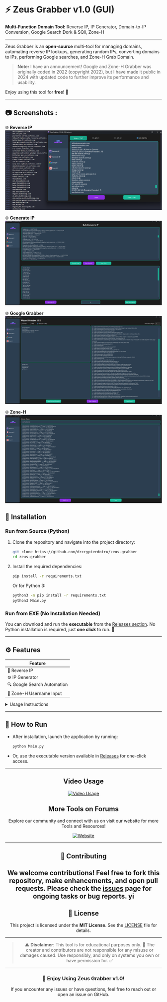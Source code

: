 # ⚡ Zeus Grabber v1.0 (GUI)

**Multi-Function Domain Tool:** Reverse IP, IP Generator, Domain-to-IP Conversion, Google Search Dork & SQli, Zone-H 

---

Zeus Grabber is an **open-source** multi-tool for managing domains, automating reverse IP lookups, generating random IPs, converting domains to IPs, performing Google searches, and Zone-H Grab Domain.

> **Note:**  I have an announcement! Google and Zone-H Grabber was originally coded in 2022 (copyright 2022), but I have made it public in 2024 with updated code to further improve its performance and usability.

Enjoy using this tool for **free**! 🚀

---
## 📷 Screenshots :

🌐 **Reverse IP**  
 ![Reverse IP](https://github.com/drcrypterdotru/Zeus-Grabber/blob/main/demo/demo_1.png)

🌐 **Generate IP**  
 ![Generate IP](https://github.com/drcrypterdotru/Zeus-Grabber/blob/main/demo/demo_2.png)

🌐 **Google Grabber**  
 ![Google Grabber](https://github.com/drcrypterdotru/Zeus-Grabber/blob/main/demo/demo_3.png)


🌐 **Zone-H**  
 ![Zone-H](https://github.com/drcrypterdotru/Zeus-Grabber/blob/main/demo/demo_4.png)


## 🚒 Installation

### Run from Source (Python)

1. Clone the repository and navigate into the project directory:
   ```bash
   git clone https://github.com/drcrypterdotru/zeus-grabber
   cd zeus-grabber
   ```

2. Install the required dependencies:
   ```bash
   pip install -r requirements.txt
   ```

   Or for Python 3:
   ```bash
   python3 -m pip install -r requirements.txt
   python3 Main.py
   ```

### Run from EXE (No Installation Needed)

You can download and run the **executable** from the [Releases section](#). No Python installation is required, just **one click** to run. 🎉

---

## ⚙️ Features

| Feature                  |
|--------------------------|
| 🔄 Reverse IP            |
| ⚙️ IP Generator          |
| 🔍 Google Search Automation |
| 📜 Zone-H Username Input |

<details>
  <summary>Usage Instructions</summary>

### 🔄 Reverse IP

1. **Select a TXT file** (`IP_List.txt`) containing a list of IP addresses.
2. Choose **API #1**, **API #2**, or **Both APIs**. Note: Using both might be slower depending on your network speed.
3. **Save the results** as a `.txt` file.
4. Click **Start** to begin the reverse IP lookup.

### ⚙️ IP Generator

This tool offers two IP generation options:

1. **Convert Domain to IP:**
   - Load your domain list (`Domain_List.txt`).
   - Save the generated IP list as a `.txt` file.
   - Click **Start Dom2IP**.

2. **Generate Random IPs:**
   - Input the number of IPs you want to generate.
   - Save the results to a `.txt` file.
   - Click **Generate IP**.

### 🔍 Google Search Automation

- Input your search queries (dorks) into `Dork_List.txt`, either one per line or multiple at once.
- The program automates Google search for each query. Just like using Google manually but faster! 🕵️‍♂️
- **Important**: Google captcha bypass is not supported, so you’ll need to solve captchas manually when prompted.

- Save the results in two formats:
  - **Domain format** (e.g., google.com).
  - **Full URL format** (e.g., example.com/product.php?id=...).
  - Or both formats.

If you want to exclude certain domains, use the **Block Domain** feature at the bottom of the dork list and save before starting.

### 📜 Zone-H Username Input

- Input the **Zone-H Grab Domain** you want to search.
- Click **Save** and then **Start-H** to retrieve data.

**Note**: Captchas need to be solved manually, including for Zone-H searches.

</details>

---

## 🚀 How to Run

- After installation, launch the application by running:
  ```bash
  python Main.py
  ```

- Or, use the executable version available in [Releases](#) for one-click access.

---


<div style="text-align: center;">

## Video Usage 
[![Video Usage](https://i.ibb.co/st2vXqG/Untitled-Project-Time-0-03-02-12.png)](https://www.youtube.com/watch?v=U9mGzYDeCHM)

## More Tools on Forums

Explore our community and connect with us on visit our website for more Tools and Resources!

[![Website](https://drcrypter.ru/data/assets/logo/logo1.png)](https://drcrypter.ru)

---

## 🤝 Contributing

We welcome contributions! Feel free to fork this repository, make enhancements, and open pull requests. Please check the [issues](#) page for ongoing tasks or bug reports.
yi
---

## 📜 License

This project is licensed under the **MIT License**. See the [LICENSE](LICENSE) file for details.

---

> ⚠️ **Disclaimer**: This tool is for educational purposes only. 🏫 The creator and contributors are not responsible for any misuse or damages caused. Use responsibly, and only on systems you own or have permission for. ✅

---

### 🎉 Enjoy Using Zeus Grabber v1.0! 

If you encounter any issues or have questions, feel free to reach out or open an issue on GitHub.
